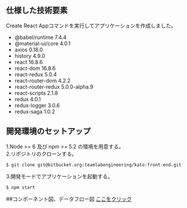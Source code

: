 ## 仕様した技術要素
Create React Appコマンドを実行してアプリケーションを作成しました。
- @babel/runtime 7.4.4
- @material-ui/core 4.0.1
- axios 0.18.0
- history 4.9.0
- react 16.8.6
- react-dom 16.8.6
- react-redux 5.0.4
- react-router-dom 4.2.2
- react-router-redux 5.0.0-alpha.9
- react-scripts 2.1.8
- redux 4.0.1
- redux-logger 3.0.6
- redux-saga 1.0.2

## 開発環境のセットアップ
1.Node >= 6 及び npm >= 5.2 の環境を用意する。  
2.リポジトリのクローンする。
```
$ git clone git@bitbucket.org:teamlabengineering/kato-front-end.git
```
3.開発モードでアプリケーションを起動する。
```
$ npm start
```

##コンポーネント図、データフロー図 
[ここをクリック](https://www.draw.io/?state=%7B%22ids%22:%5B%221Mopynv8m9mjoLCUTw6EjmkV4LyIG_ADQ%22%5D,%22action%22:%22open%22,%22userId%22:%22100742367029514067037%22%7D#G1Mopynv8m9mjoLCUTw6EjmkV4LyIG_ADQ)
